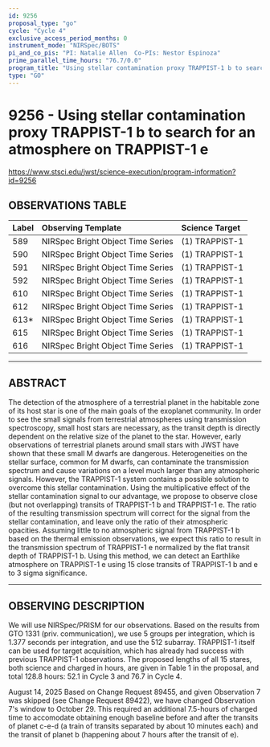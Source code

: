 ```yaml
---
id: 9256
proposal_type: "go"
cycle: "Cycle 4"
exclusive_access_period_months: 0
instrument_mode: "NIRSpec/BOTS"
pi_and_co_pis: "PI: Natalie Allen  Co-PIs: Nestor Espinoza"
prime_parallel_time_hours: "76.7/0.0"
program_title: "Using stellar contamination proxy TRAPPIST-1 b to search for an atmosphere on TRAPPIST-1 e"
type: "GO"
---
```

# 9256 - Using stellar contamination proxy TRAPPIST-1 b to search for an atmosphere on TRAPPIST-1 e
https://www.stsci.edu/jwst/science-execution/program-information?id=9256
## OBSERVATIONS TABLE
| Label | Observing Template                | Science Target |
| :---- | :-------------------------------- | :------------- |
| 589   | NIRSpec Bright Object Time Series | (1) TRAPPIST-1 |
| 590   | NIRSpec Bright Object Time Series | (1) TRAPPIST-1 |
| 591   | NIRSpec Bright Object Time Series | (1) TRAPPIST-1 |
| 592   | NIRSpec Bright Object Time Series | (1) TRAPPIST-1 |
| 610   | NIRSpec Bright Object Time Series | (1) TRAPPIST-1 |
| 612   | NIRSpec Bright Object Time Series | (1) TRAPPIST-1 |
| 613*  | NIRSpec Bright Object Time Series | (1) TRAPPIST-1 |
| 615   | NIRSpec Bright Object Time Series | (1) TRAPPIST-1 |
| 616   | NIRSpec Bright Object Time Series | (1) TRAPPIST-1 |

---

## ABSTRACT

The detection of the atmosphere of a terrestrial planet in the habitable zone of its host star is one of the main goals of the exoplanet community. In order to see the small signals from terrestrial atmospheres using transmission spectroscopy, small host stars are necessary, as the transit depth is directly dependent on the relative size of the planet to the star. However, early observations of terrestrial planets around small stars with JWST have shown that these small M dwarfs are dangerous. Heterogeneities on the stellar surface, common for M dwarfs, can contaminate the transmission spectrum and cause variations on a level much larger than any atmospheric signals. However, the TRAPPIST-1 system contains a possible solution to overcome this stellar contamination. Using the multiplicative effect of the stellar contamination signal to our advantage, we propose to observe close (but not overlapping) transits of TRAPPIST-1 b and TRAPPIST-1 e. The ratio of the resulting transmission spectrum will correct for the signal from the stellar contamination, and leave only the ratio of their atmospheric opacities. Assuming little to no atmospheric signal from TRAPPIST-1 b based on the thermal emission observations, we expect this ratio to result in the transmission spectrum of TRAPPIST-1 e normalized by the flat transit depth of TRAPPIST-1 b. Using this method, we can detect an Earthlike atmosphere on TRAPPIST-1 e using 15 close transits of TRAPPIST-1 b and e to 3 sigma significance.

---

## OBSERVING DESCRIPTION

We will use NIRSpec/PRISM for our observations. Based on the results from GTO 1331 (priv. communication), we use 5 groups per integration, which is 1.377 seconds per integration, and use the 512 subarray. TRAPPIST-1 itself can be used for target acquisition, which has already had success with previous TRAPPIST-1 observations. The proposed lengths of all 15 stares, both science and charged in hours, are given in Table 1 in the proposal, and total 128.8 hours: 52.1 in Cycle 3 and 76.7 in Cycle 4.

August 14, 2025
Based on Change Request 89455, and given Observation 7 was skipped (see Change Request 89422), we have changed Observation 7's window to October 29. This required an additional 7.5-hours of charged time to accomodate obtaining enough baseline before and after the transits of planet c-e-d (a train of transits separated by about 10 minutes each) and the transit of planet b (happening about 7 hours after the transit of e).